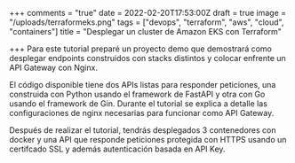 +++
comments = "true"
date = 2022-02-20T17:53:00Z
draft = true
image = "/uploads/terraformeks.png"
tags = ["devops", "terraform", "aws", "cloud", "containers"]
title = "Desplegar un cluster de Amazon EKS con Terraform"

+++
Para este tutorial preparé un proyecto demo que demostrará como desplegar endpoints construidos con stacks distintos  y colocar enfrente un API Gateway con Nginx.

El código disponible tiene dos APIs listas para responder peticiones, una construida con Python usando el framework de FastAPI y otra con Go usando el framework de Gin. Durante el tutorial se explica a detalle las configuraciones de nginx necesarias para funcionar como API Gateway.

Después de realizar el tutorial, tendrás desplegados 3 contenedores con docker y una API que responde peticiones   protegida con HTTPS  usando un certifcado SSL y además autenticación basada en API Key.